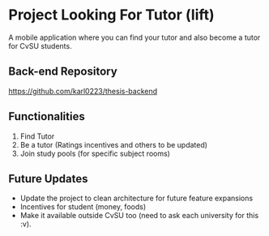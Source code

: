 # Project Looking For Tutor (lift)

A mobile application where you can find your tutor and also become a tutor for CvSU students.

## Back-end Repository
https://github.com/karl0223/thesis-backend

## Functionalities
1. Find Tutor
2. Be a tutor (Ratings incentives and others to be updated)
3. Join study pools (for specific subject rooms)

## Future Updates

* Update the project to clean architecture for future feature expansions
* Incentives for student (money, foods) 
* Make it available outside CvSU too (need to ask each university for this :v).